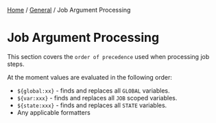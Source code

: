 [Home](/README.md) / [General](/docs/general/README.md) / Job Argument Processing

# Job Argument Processing
This section covers the `order of precedence` used when processing job steps.

At the moment values are evaluated in the following order:

- `${global:xx}` - finds and replaces all `GLOBAL` variables.
- `${var:xxx}` - finds and replaces all `JOB` scoped variables.
- `${state:xxx}` - finds and replaces all `STATE` variables.
- Any applicable formatters
